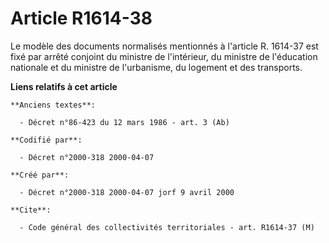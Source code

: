 # Article R1614-38

Le modèle des documents normalisés mentionnés à l'article R. 1614-37 est fixé par arrêté conjoint du ministre de l'intérieur,
du ministre de l'éducation nationale et du ministre de l'urbanisme, du logement et des transports.

**Liens relatifs à cet article**

	**Anciens textes**:

	  - Décret n°86-423 du 12 mars 1986 - art. 3 (Ab)

	**Codifié par**:

	  - Décret n°2000-318 2000-04-07

	**Créé par**:

	  - Décret n°2000-318 2000-04-07 jorf 9 avril 2000

	**Cite**:

	  - Code général des collectivités territoriales - art. R1614-37 (M)
